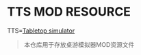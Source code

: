 # TTS MOD RESOURCE

TTS=[Tabletop simulator](https://www.tabletopsimulator.com/)
> 本仓库用于存放桌游模拟器MOD资源文件
